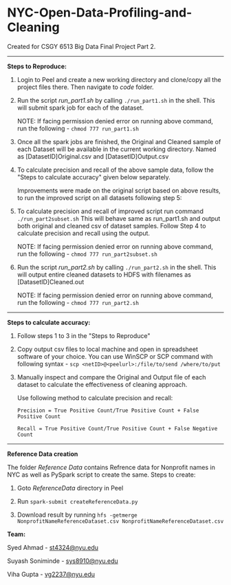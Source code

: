 # NYC-Open-Data-Profiling-and-Cleaning

Created for CSGY 6513 Big Data Final Project Part 2.

---

**Steps to Reproduce:**

1.	Login to Peel and create a new working directory and clone/copy all the project files there. Then navigate to *code* folder.

2.	Run the script *run_part1.sh* by calling `./run_part1.sh` in the shell. This will submit spark job for each of the dataset.

	NOTE: If facing permission denied error on running above command, run the following - `chmod 777 run_part1.sh`

3.	Once all the spark jobs are finished, the Original and Cleaned sample of each Dataset will be available in the current working directory.
	Named as [DatasetID]Original.csv and [DatasetID]Output.csv

4.	To calculate precision and recall of the above sample data, follow the "Steps to calculate accuracy" given below separately.
	
	Improvements were made on the original script based on above results, to run the improved script on all datasets following step 5: 

5.	To calculate precision and recall of improved script run command `./run_part2subset.sh` This will behave same as run_part1.sh and output both original and cleaned csv of dataset samples. Follow Step 4 to calculate precision and recall using the output.

	NOTE: If facing permission denied error on running above command, run the following - `chmod 777 run_part2subset.sh`

6.	Run the script *run_part2.sh* by calling `./run_part2.sh` in the shell. This will output entire cleaned datasets to HDFS with filenames as [DatasetID]Cleaned.out 

	NOTE: If facing permission denied error on running above command, run the following - `chmod 777 run_part2.sh`


---

**Steps to calculate accuracy:**

1. 	Follow steps 1 to 3 in the "Steps to Reproduce"

2. 	Copy output csv files to local machine and open in spreadsheet software of your choice.
	You can use WinSCP or SCP command with following syntax -  `scp <netID>@<peelurl>:/file/to/send /where/to/put`

3. 	Manually inspect and compare the Original and Output file of each dataset to calculate the effectiveness of cleaning approach.
	
	Use following method to calculate precision and recall:
		
		Precision = True Positive Count/True Positive Count + False Positive Count
		
		Recall = True Positive Count/True Positive Count + False Negative Count
---

**Reference Data creation**

The folder *Reference Data* contains Refrence data for Nonprofit names in NYC as well as PySpark script to create the same.
Steps to create:

1.	Goto *ReferenceData* directory in Peel

2.	Run `spark-submit createReferenceData.py`

3. 	Download result by running `hfs -getmerge NonprofitNameReferenceDataset.csv NonprofitNameReferenceDataset.csv`


**Team:**

Syed Ahmad 				- st4324@nyu.edu

Suyash Soniminde		- sys8910@nyu.edu

Viha Gupta 				- vg2237@nyu.edu
